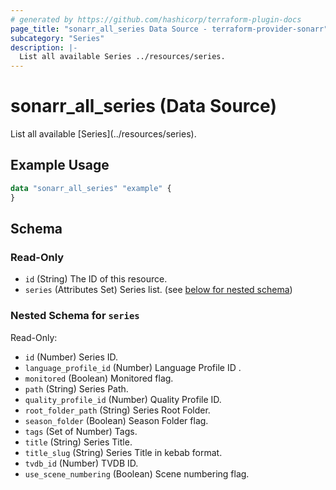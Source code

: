 ```yaml
---
# generated by https://github.com/hashicorp/terraform-plugin-docs
page_title: "sonarr_all_series Data Source - terraform-provider-sonarr"
subcategory: "Series"
description: |-
  List all available Series ../resources/series.
---
```


# sonarr_all_series (Data Source)

<!-- subcategory:Series -->List all available [Series](../resources/series).

## Example Usage

```terraform
data "sonarr_all_series" "example" {
}
```

<!-- schema generated by tfplugindocs -->
## Schema

### Read-Only

- `id` (String) The ID of this resource.
- `series` (Attributes Set) Series list. (see [below for nested schema](#nestedatt--series))

<a id="nestedatt--series"></a>
### Nested Schema for `series`

Read-Only:

- `id` (Number) Series ID.
- `language_profile_id` (Number) Language Profile ID .
- `monitored` (Boolean) Monitored flag.
- `path` (String) Series Path.
- `quality_profile_id` (Number) Quality Profile ID.
- `root_folder_path` (String) Series Root Folder.
- `season_folder` (Boolean) Season Folder flag.
- `tags` (Set of Number) Tags.
- `title` (String) Series Title.
- `title_slug` (String) Series Title in kebab format.
- `tvdb_id` (Number) TVDB ID.
- `use_scene_numbering` (Boolean) Scene numbering flag.


